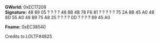 **GWorld:** 0xEC17208                                                                                                                                                                                                                                                                                                                                                  
**Signature:** 48 89 05 ? ? ? ? 48 8B 4B 78 F6 81 ? ? ? ? ? 75 2A 8B 45 A0 48 8D 55 A0 48 89 75 A8 25 ? ? ? ? 0D ? ? ? ? 89 45 A0
                                                                                                                                                                         
**Fname:** 0xEC38540   
                                                                                                                                                                                                        
Credits to LOLTF#4825
